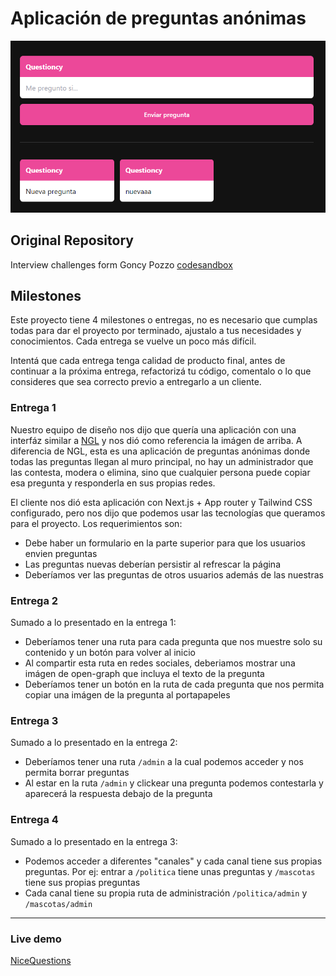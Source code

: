 # Aplicación de preguntas anónimas

![01](./assets/01.png)

## Original Repository

Interview challenges form Goncy Pozzo [codesandbox](https://codesandbox.io/s/github/goncy/interview-challenges/tree/main/questions-app)

## Milestones

Este proyecto tiene 4 milestones o entregas, no es necesario que cumplas todas para dar el proyecto por terminado, ajustalo a tus necesidades y conocimientos. Cada entrega se vuelve un poco más difícil.

Intentá que cada entrega tenga calidad de producto final, antes de continuar a la próxima entrega, refactorizá tu código, comentalo o lo que consideres que sea correcto previo a entregarlo a un cliente.

### Entrega 1
Nuestro equipo de diseño nos dijo que quería una aplicación con una interfáz similar a [NGL](https://ngl.link/) y nos dió como referencia la imágen de arriba. A diferencia de NGL, esta es una aplicación de preguntas anónimas donde todas las preguntas llegan al muro principal, no hay un administrador que las contesta, modera o elimina, sino que cualquier persona puede copiar esa pregunta y responderla en sus propias redes.

El cliente nos dió esta aplicación con Next.js + App router y Tailwind CSS configurado, pero nos dijo que podemos usar las tecnologías que queramos para el proyecto. Los requerimientos son:

- Debe haber un formulario en la parte superior para que los usuarios envien preguntas
- Las preguntas nuevas deberían persistir al refrescar la página
- Deberíamos ver las preguntas de otros usuarios además de las nuestras

### Entrega 2
Sumado a lo presentado en la entrega 1:

- Deberíamos tener una ruta para cada pregunta que nos muestre solo su contenido y un botón para volver al inicio
- Al compartir esta ruta en redes sociales, deberiamos mostrar una imágen de open-graph que incluya el texto de la pregunta
- Deberíamos tener un botón en la ruta de cada pregunta que nos permita copiar una imágen de la pregunta al portapapeles

### Entrega 3
Sumado a lo presentado en la entrega 2:

- Deberíamos tener una ruta `/admin` a la cual podemos acceder y nos permita borrar preguntas
- Al estar en la ruta `/admin` y clickear una pregunta podemos contestarla y aparecerá la respuesta debajo de la pregunta

### Entrega 4
Sumado a lo presentado en la entrega 3:

- Podemos acceder a diferentes "canales" y cada canal tiene sus propias preguntas. Por ej: entrar a `/politica` tiene unas preguntas y `/mascotas` tiene sus propias preguntas
- Cada canal tiene su propia ruta de administración `/politica/admin` y `/mascotas/admin`

---


### Live demo
[NiceQuestions](https://questions-nw5nz55la-jupadev.vercel.app/9d192b95-d1d1-43e1-a5b5-c643bfe6e174)
